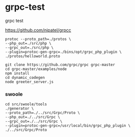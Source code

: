 # grpc-test
grpc test

https://github.com/njpatel/grpcc

```shell script
protoc --proto_path=./protos \
--php_out=./src/php \
--grpc_out=./src/php \
--plugin=protoc-gen-grpc=./bins/opt/grpc_php_plugin \
./protos/helloworld.proto
```

```shell script
git clone https://github.com/grpc/grpc grpc-master
cd grpc-master/examples/node
npm install
cd dynamic_codegen
node greeter_server.js
```

### swoole
```shell script
cd src/swoole/tools
./generator \
--proto_path=./../src/Grpc/Proto \
--php_out=./../src/Grpc \
--grpc_out=./../src/Grpc \
--plugin=protoc-gen-grpc=/usr/local/bin/grpc_php_plugin \
./../src/Grpc/Proto
```